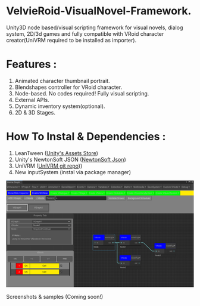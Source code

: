 # VelvieRoid-VisualNovel-Framework.  
Unity3D node based/visual scripting framework for visual novels, dialog system, 2D/3d games and fully compatible with VRoid character creator(UniVRM required to be installed as importer).  
  
# Features :  
1. Animated character thumbnail portrait.
2. Blendshapes controller for VRoid character.  
3. Node-based. No codes required! Fully visual scripting.  
4. External APIs.  
5. Dynamic inventory system(optional).    
6. 2D & 3D Stages.  

# How To Instal & Dependencies :
1. LeanTween ([Unity's Assets Store](https://assetstore.unity.com/packages/tools/animation/leantween-3595))  
2. Unity's NewtonSoft JSON ([NewtonSoft Json](https://docs.unity3d.com/Packages/com.unity.nuget.newtonsoft-json@3.0/manual/index.html))  
3. UniVRM ([UniVRM git repo](https://github.com/vrm-c/UniVRM)))  
4. New inputSystem (instal via package manager)
  
![Alt text](https://github.com/breadnone/VelvieRoid-VisualNovel-Framework/blob/main/VelviE-R/Resources/VProps/img/VelvieRoid-scr-00.png "VelvieRoid main GUI")  

Screenshots & samples (Coming soon!)
